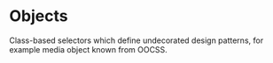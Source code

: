 # Objects
Class-based selectors which define undecorated design patterns, for example media object known from OOCSS.
